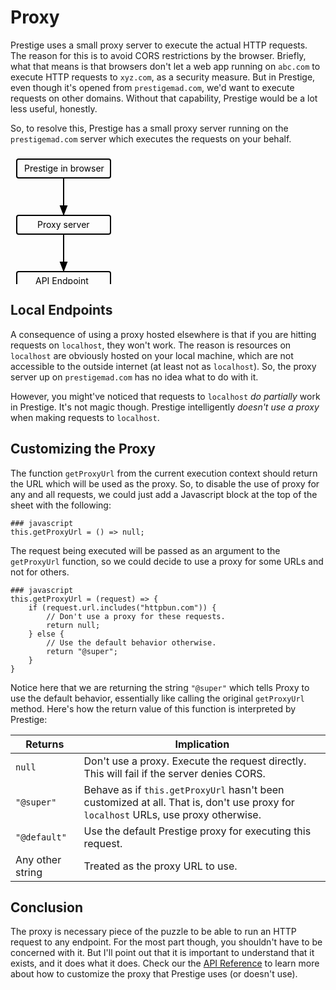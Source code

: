 # Proxy

Prestige uses a small proxy server to execute the actual HTTP requests. The reason for this is to avoid CORS
restrictions by the browser. Briefly, what that means is that browsers don't let a web app running on `abc.com` to
execute HTTP requests to `xyz.com`, as a security measure. But in Prestige, even though it's opened from
`prestigemad.com`, we'd want to execute requests on other domains. Without that capability, Prestige would be a lot less
useful, honestly.

So, to resolve this, Prestige has a small proxy server running on the `prestigemad.com` server which executes the
requests on your behalf.

<svg width="600" height="250" version="1.1" xmlns="http://www.w3.org/2000/svg">
  <rect x="10" y="10" rx="3" ry="3" width="150" height="30" stroke="black" fill="transparent" stroke-width="2"/>
  <text x="22" y="30">Prestige in browser</text>
  <line x1="85" x2="85" y1="40" y2="100" stroke="black" stroke-width="2"/>
  <polygon points="85 98 90 85 80 85 85 98" stroke="black" fill="black" stroke-width="2"/>
  <rect x="10" y="100" rx="3" ry="3" width="150" height="30" stroke="black" fill="transparent" stroke-width="2"/>
  <text x="43" y="120">Proxy server</text>
  <line x1="85" x2="85" y1="130" y2="190" stroke="black" stroke-width="2"/>
  <polygon points="85 188 90 175 80 175 85 188" stroke="black" fill="black" stroke-width="2"/>
  <rect x="10" y="190" rx="3" ry="3" width="150" height="30" stroke="black" fill="transparent" stroke-width="2"/>
  <text x="40" y="210">API Endpoint</text>
</svg>

## Local Endpoints

A consequence of using a proxy hosted elsewhere is that if you are hitting requests on `localhost`, they won't work. The
reason is resources on `localhost` are obviously hosted on your local machine, which are not accessible to the outside
internet (at least not as `localhost`). So, the proxy server up on `prestigemad.com` has no idea what to do with it.

However, you might've noticed that requests to `localhost` *do partially* work in Prestige. It's not magic though.
Prestige intelligently *doesn't use a proxy* when making requests to `localhost`.

## Customizing the Proxy

The function `getProxyUrl` from the current execution context should return the URL which will be used as the proxy. So,
to disable the use of proxy for any and all requests, we could just add a Javascript block at the top of the sheet with
the following:

```prestige
### javascript
this.getProxyUrl = () => null;
```

The request being executed will be passed as an argument to the `getProxyUrl` function, so we could decide to use a
proxy for some URLs and not for others.

```prestige
### javascript
this.getProxyUrl = (request) => {
	if (request.url.includes("httpbun.com")) {
		// Don't use a proxy for these requests.
		return null;
	} else {
		// Use the default behavior otherwise.
		return "@super";
	}
}
```

Notice here that we are returning the string `"@super"` which tells Proxy to use the default behavior, essentially like
calling the original `getProxyUrl` method. Here's how the return value of this function is interpreted by Prestige:

| Returns | Implication |
| ------- | ----------- |
| `null` | Don't use a proxy. Execute the request directly. This will fail if the server denies CORS. |
| `"@super"` | Behave as if `this.getProxyUrl` hasn't been customized at all. That is, don't use proxy for `localhost` URLs, use proxy otherwise. |
| `"@default"` | Use the default Prestige proxy for executing this request. |
| Any other string | Treated as the proxy URL to use. |

## Conclusion

The proxy is necessary piece of the puzzle to be able to run an HTTP request to any endpoint. For the most part though,
you shouldn't have to be concerned with it. But I'll point out that it is important to understand that it exists, and it
does what it does. Check our the [API Reference](../api-reference.md) to learn more about how to customize the proxy
that Prestige uses (or doesn't use).
